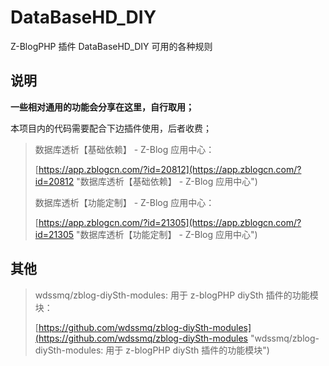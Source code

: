# DataBaseHD_DIY
Z-BlogPHP 插件 DataBaseHD_DIY 可用的各种规则

## 说明

**一些相对通用的功能会分享在这里，自行取用；**

本项目内的代码需要配合下边插件使用，后者收费；

> 数据库透析【基础依赖】 - Z-Blog 应用中心：
>
> [https://app.zblogcn.com/?id=20812](https://app.zblogcn.com/?id=20812 "数据库透析【基础依赖】 - Z-Blog 应用中心")
>
> 数据库透析【功能定制】 - Z-Blog 应用中心：
>
> [https://app.zblogcn.com/?id=21305](https://app.zblogcn.com/?id=21305 "数据库透析【功能定制】 - Z-Blog 应用中心")

## 其他

> wdssmq/zblog-diySth-modules: 用于 z-blogPHP diySth 插件的功能模块：
>
> [https://github.com/wdssmq/zblog-diySth-modules](https://github.com/wdssmq/zblog-diySth-modules "wdssmq/zblog-diySth-modules: 用于 z-blogPHP diySth 插件的功能模块")